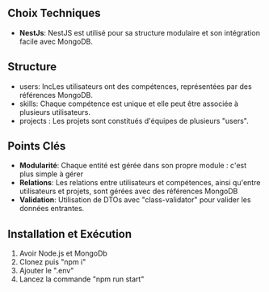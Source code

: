 
## Choix Techniques 

- **NestJs**: NestJS est utilisé pour sa structure modulaire et son intégration facile avec MongoDB.

## Structure

-  users: IncLes utilisateurs ont des compétences, représentées par des références MongoDB.
-  skills: Chaque compétence est unique et elle peut être associée à plusieurs utilisateurs.
- projects : Les projets sont constitués d'équipes de plusieurs "users".

## Points Clés

- **Modularité**: Chaque entité est gérée dans son propre module : c'est plus simple à gérer
- **Relations**: Les relations entre utilisateurs et compétences, ainsi qu'entre utilisateurs et projets, sont gérées avec des références MongoDB
- **Validation**:  Utilisation de DTOs avec "class-validator" pour valider les données entrantes.

## Installation et Exécution

1. Avoir Node.js et MongoDb
2. Clonez puis "npm i"
3. Ajouter le ".env"
4. Lancez la commande "npm run start"
